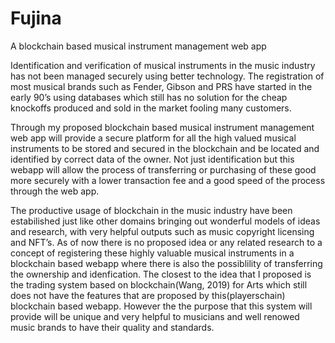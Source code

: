 # Fujina
A blockchain based musical instrument management web app

Identification and verification of musical instruments in the music industry has not been
managed securely using better technology. The registration of most musical brands such as
Fender, Gibson and PRS have started in the early 90’s using databases which still has no solution
for the cheap knockoffs produced and sold in the market fooling many customers.

Through my proposed blockchain based musical instrument management web app will provide a
secure platform for all the high valued musical instruments to be stored and secured in the
blockchain and be located and identified by correct data of the owner. Not just identification but
this webapp will allow the process of transferring or purchasing of these good more securely
with a lower transaction fee and a good speed of the process through the web app.


The productive usage of blockchain in the music industry have been estabilished just like other
domains bringing out wonderful models of ideas and research, with very helpful outputs such as
music copyright licensing and NFT’s. As of now there is no proposed idea or any related
research to a concept of registering these highly valuable musical instruments in a blockchain
based webapp where there is also the possiblility of transferring the ownership and idenfication.
The closest to the idea that I proposed is the trading system based on blockchain(Wang, 2019)
for Arts which still does not have the features that are proposed by this(playerschain) blockchain
based webapp. However the the purpose that this system will provide will be unique and very
helpful to musicians and well renowed music brands to have their quality and standards.


